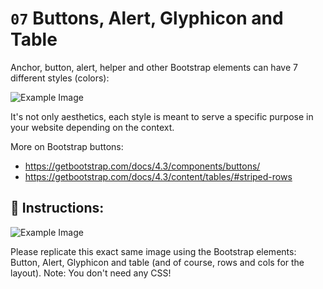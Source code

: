 # `07` Buttons, Alert, Glyphicon and Table

Anchor, button, alert, helper and other Bootstrap elements can have 7 different styles (colors):

![Example Image](https://storage.googleapis.com/replit/images/1509928954908_13250fe20b6f2ee9e37d18053e1a56fa.png)


It's not only aesthetics, each style is meant to serve a specific purpose in your website depending on the context.

More on Bootstrap buttons:
- https://getbootstrap.com/docs/4.3/components/buttons/
- https://getbootstrap.com/docs/4.3/content/tables/#striped-rows

## 📝 Instructions:

![Example Image](https://storage.googleapis.com/replit/images/1509928996281_e5796b115653b0ecb1028ad585b7ff8b.png)

Please replicate this exact same image using the Bootstrap elements: Button, Alert, Glyphicon and table (and of course, rows and cols for the layout).
Note: You don't need any CSS!

